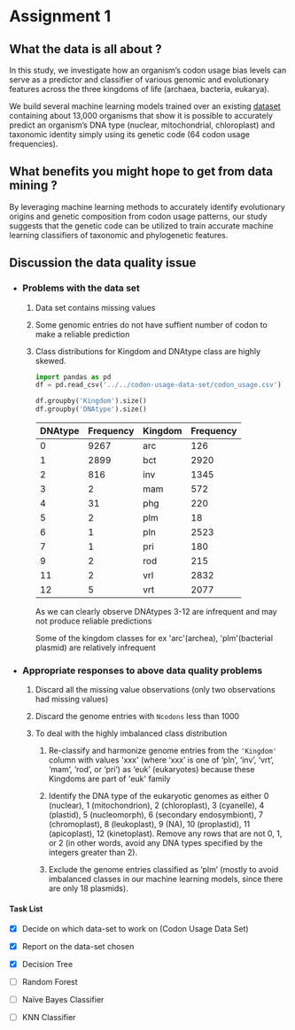 # Assignment 1

## What the data is all about ?
 <p>In this study, we investigate how an organism’s codon usage bias levels can serve as a predictor and classifier of various genomic and evolutionary features across the three kingdoms of life (archaea, bacteria, eukarya).</p>

 We build several machine learning models trained over an existing [dataset](https://archive.ics.uci.edu/ml/datasets/Codon+usage "codon_usage") containing about 13,000 organisms that show it is possible to accurately predict an organism’s DNA type (nuclear, mitochondrial, chloroplast) and taxonomic identity simply using its genetic code (64 codon usage frequencies).

## What benefits you might hope to get from data mining ?
 By leveraging machine learning methods to accurately identify evolutionary origins and genetic composition from codon usage patterns, our study suggests that the genetic code can be utilized to train accurate machine learning classifiers of taxonomic and phylogenetic features.

## Discussion the data quality issue 

* ### Problems with the data set
    1. Data set contains missing values
    2. Some genomic entries do not have suffient number of codon to make a reliable prediction
    3. Class distributions for Kingdom and DNAtype class are highly skewed.
        ```python
        import pandas as pd
        df = pd.read_csv('../../codon-usage-data-set/codon_usage.csv')

        df.groupby('Kingdom').size()
        df.groupby('DNAtype').size()
        ```
        | DNAtype  |   Frequency | Kingdom | Frequency |                     
        |-------    |   --------- | ----- | ---- |
        | 0        |      9267  |arc  |   126 |
        | 1        |       2899  |bct   | 2920 | 
        | 2        |        816 |inv   | 1345 |
        | 3        |          2 |mam   | 572 |
        | 4        |         31 |phg   |220 |
        | 5        |          2 |plm   |18 |
        |6        |           1 |pln   | 2523 |
        |7        |           1  |pri   |  180 | 
        | 9        |           2  |rod   |  215 | 
        | 11       |          2  |vrl   | 2832 |
        | 12       |           5  |vrt   | 2077 |

        As we can clearly observe DNAtypes 3-12 are infrequent and may not produce reliable predictions

        Some of the kingdom classes for ex 'arc'(archea), 'plm'(bacterial plasmid) are relatively infrequent

* ### Appropriate responses to above data quality problems
    
    1. Discard all the missing value observations (only two observations had missing values)
    2. Discard the genome entries with `Ncodons` less than 1000
    3. To deal with the highly imbalanced class distribution

        1. Re-classify and harmonize genome entries from the `'Kingdom'` column with values 'xxx' (where ‘xxx’ is one of ‘pln’, ‘inv’, ‘vrt’, ‘mam’, ‘rod’, or ‘pri’) as ‘euk’ (eukaryotes) because these Kingdoms are part of 'euk' family

        1. Identify the DNA type of the eukaryotic genomes as either 0 (nuclear), 1 (mitochondrion), 2 (chloroplast), 3 (cyanelle), 4 (plastid), 5 (nucleomorph), 6 (secondary endosymbiont), 7 (chromoplast), 8 (leukoplast), 9 (NA), 10 (proplastid), 11 (apicoplast), 12 (kinetoplast). Remove any rows that are not 0, 1, or 2 (in other words, avoid any DNA types specified by the integers greater than 2).

        1. Exclude the genome entries classified as ‘plm’ (mostly to avoid imbalanced classes in our machine learning models, since there are only 18 plasmids).

    
    



#### Task List
* [x] Decide on which data-set to work on  (Codon Usage Data Set)
* [x] Report on the data-set chosen
* [x] Decision Tree 
* [ ] Random Forest
* [ ] Naïve Bayes Classifier
* [ ] KNN Classifier



